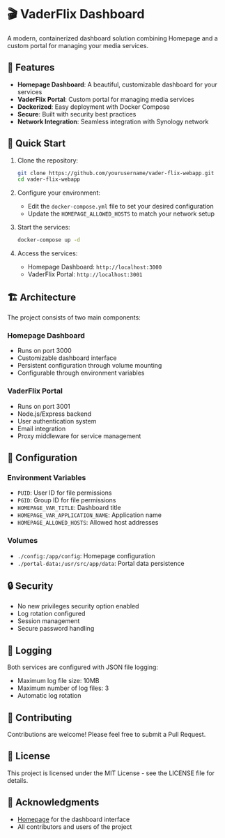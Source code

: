 # 🎬 VaderFlix Dashboard

A modern, containerized dashboard solution combining Homepage and a custom portal for managing your media services.

## 🌟 Features

- **Homepage Dashboard**: A beautiful, customizable dashboard for your services
- **VaderFlix Portal**: Custom portal for managing media services
- **Dockerized**: Easy deployment with Docker Compose
- **Secure**: Built with security best practices
- **Network Integration**: Seamless integration with Synology network

## 🚀 Quick Start

1. Clone the repository:
   ```bash
   git clone https://github.com/yourusername/vader-flix-webapp.git
   cd vader-flix-webapp
   ```

2. Configure your environment:
   - Edit the `docker-compose.yml` file to set your desired configuration
   - Update the `HOMEPAGE_ALLOWED_HOSTS` to match your network setup

3. Start the services:
   ```bash
   docker-compose up -d
   ```

4. Access the services:
   - Homepage Dashboard: `http://localhost:3000`
   - VaderFlix Portal: `http://localhost:3001`

## 🏗️ Architecture

The project consists of two main components:

### Homepage Dashboard
- Runs on port 3000
- Customizable dashboard interface
- Persistent configuration through volume mounting
- Configurable through environment variables

### VaderFlix Portal
- Runs on port 3001
- Node.js/Express backend
- User authentication system
- Email integration
- Proxy middleware for service management

## 🔧 Configuration

### Environment Variables
- `PUID`: User ID for file permissions
- `PGID`: Group ID for file permissions
- `HOMEPAGE_VAR_TITLE`: Dashboard title
- `HOMEPAGE_VAR_APPLICATION_NAME`: Application name
- `HOMEPAGE_ALLOWED_HOSTS`: Allowed host addresses

### Volumes
- `./config:/app/config`: Homepage configuration
- `./portal-data:/usr/src/app/data`: Portal data persistence

## 🔒 Security

- No new privileges security option enabled
- Log rotation configured
- Session management
- Secure password handling

## 📝 Logging

Both services are configured with JSON file logging:
- Maximum log file size: 10MB
- Maximum number of log files: 3
- Automatic log rotation

## 🤝 Contributing

Contributions are welcome! Please feel free to submit a Pull Request.

## 📄 License

This project is licensed under the MIT License - see the LICENSE file for details.

## 🙏 Acknowledgments

- [Homepage](https://github.com/gethomepage/homepage) for the dashboard interface
- All contributors and users of the project

